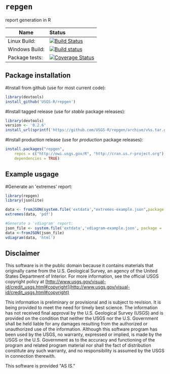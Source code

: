 `repgen`
===========
report generation in R  

| Name       | Status           |  
| ------------- |:-------------|  
| Linux Build: | [![Build Status](https://travis-ci.org/USGS-R/repgen.svg?branch=master)](https://travis-ci.org/USGS-R/repgen) |
| Windows Build: | [![Build status](https://ci.appveyor.com/api/projects/status/gvqmwkyucwe4g59y?svg=true)](https://ci.appveyor.com/project/jread-usgs/repgen) |  
| Package tests: | [![Coverage Status](https://coveralls.io/repos/USGS-R/repgen/badge.svg)](https://coveralls.io/r/USGS-R/repgen) |  

Package installation 
----------
#Install from github (use for most current code):
```R
library(devtools)
install_github('USGS-R/repgen')
```
#Install tagged release (use for _stable_ package releases):
```R
library(devtools)
version <- '0.2.6'
install_url(sprintf('https://github.com/USGS-R/repgen/archive/v%s.tar.gz', version))
```

#Install production release (use for _production_ package releases):
```R
install.packages("repgen", 
    repos = c("http://owi.usgs.gov/R", "http://cran.us.r-project.org"),
    dependencies = TRUE)
```

Example usgage
----------
#Generate an 'extremes' report:
```R
library(repgen)
library(jsonlite)

data <- fromJSON(system.file('extdata',"extremes-example.json",package = 'repgen'))
extremes(data, 'pdf')
```
```R
#Generate a 'vdiagram' report:
json_file <- system.file('extdata','vdiagram-example.json', package = 'repgen')
data <-fromJSON(json_file)
vdiagram(data, 'html')
```

Disclaimer
----------
This software is in the public domain because it contains materials that originally came from the U.S. Geological Survey, an agency of the United States Department of Interior. For more information, see the official USGS copyright policy at [http://www.usgs.gov/visual-id/credit_usgs.html#copyright](http://www.usgs.gov/visual-id/credit_usgs.html#copyright)

This information is preliminary or provisional and is subject to revision. It is being provided to meet the need for timely best science. The information has not received final approval by the U.S. Geological Survey (USGS) and is provided on the condition that neither the USGS nor the U.S. Government shall be held liable for any damages resulting from the authorized or unauthorized use of the information. Although this software program has been used by the USGS, no warranty, expressed or implied, is made by the USGS or the U.S. Government as to the accuracy and functioning of the program and related program material nor shall the fact of distribution constitute any such warranty, and no responsibility is assumed by the USGS in connection therewith.

This software is provided "AS IS."
